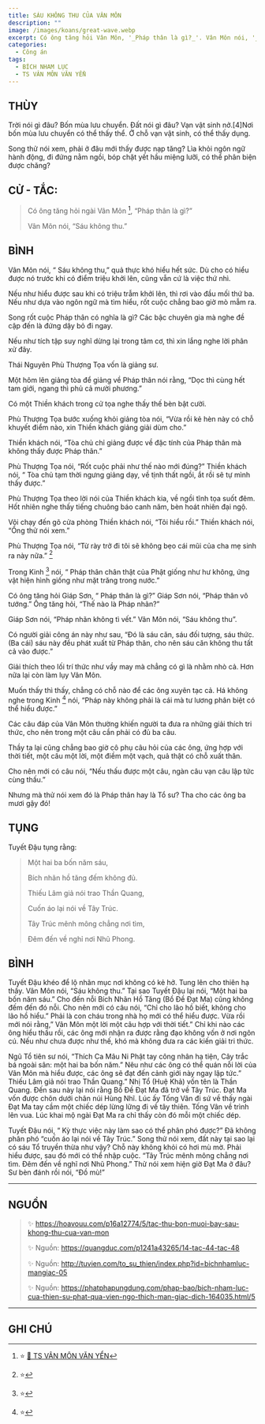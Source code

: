 ```yaml
---
title: SÁU KHÔNG THU CỦA VÂN MÔN
description: ""
image: /images/koans/great-wave.webp
excerpt: Có ông tăng hỏi Vân Môn, '_Pháp thân là gì?_'. Vân Môn nói, '_Sáu không thu_'
categories:
  - Công án
tags:
  - BÍCH NHAM LỤC
  - TS VÂN MÔN VĂN YỂN
---
```


## THÙY

Trời nói gì đâu? Bốn mùa lưu chuyển. Đất nói gì đâu? Vạn vật sinh nở.[4]Nơi bốn mùa lưu chuyển có thể thấy thể. Ở chỗ vạn vật sinh, có thể thấy dụng.

Song thử nói xem, phải ở đâu mới thấy được nạp tăng? Lìa khỏi ngôn ngữ hành động, đi đứng nằm ngồi, bóp chặt yết hầu miệng lưỡi, có thể phân biện được chăng?

## CỬ - TẮC:

> Có ông tăng hỏi ngài Vân Môn [^1], “Pháp thân là gì?”
>
> Vân Môn nói, “Sáu không thu.”

## BÌNH

Vân Môn nói, “ Sáu không thu,” quả thực khó hiểu hết sức. Dù cho có hiểu được nó trước khi có điểm triệu khởi lên, cũng vẫn cứ là việc thứ nhì.

Nếu như hiểu được sau khi có triệu trẫm khởi lên, thì rơi vào đầu mối thứ ba. Nếu như dựa vào ngôn ngữ mà tìm hiểu, rốt cuộc chẳng bao giờ mò mẫm ra.

Song rốt cuộc Pháp thân có nghĩa là gì? Các bậc chuyên gia mà nghe đề cập đến là đứng dậy bỏ đi ngay.

Nếu như tích tập suy nghĩ dừng lại trong tâm cơ, thì xin lắng nghe lời phân xử đây.

Thái Nguyên Phù Thượng Tọa vốn là giảng sư.

Một hôm lên giảng tòa để giảng về Pháp thân nói rằng, “Dọc thì cùng hết tam giới, ngang thì phủ cả mười phương.”

Có một Thiền khách trong cử tọa nghe thấy thế bèn bật cười.

Phù Thượng Tọa bước xuống khỏi giảng tòa nói, “Vừa rồi kẻ hèn này có chỗ khuyết điểm nào, xin Thiền khách giảng giải dùm cho.”

Thiền khách nói, “Tòa chủ chỉ giảng được về đặc tính của Pháp thân mà không thấy được Pháp thân.”

Phù Thượng Tọa nói, “Rốt cuộc phải như thế nào mới đúng?” Thiền khách nói, “ Tòa chủ tạm thời ngưng giảng dạy, về tịnh thất ngồi, ắt rồi sẽ tự mình thấy được.”

Phù Thượng Tọa theo lời nói của Thiền khách kia, về ngồi tĩnh tọa suốt đêm. Hốt nhiên nghe thấy tiếng chuông báo canh năm, bèn hoát nhiên đại ngộ.

Vội chạy đến gõ cửa phòng Thiền khách nói, “Tôi hiểu rồi.” Thiền khách nói, “Ông thử nói xem.”

Phù Thượng Tọa nói, “Từ rày trở đi tôi sẽ không bẹo cái mũi của cha mẹ sinh ra này nữa.” [^5]

Trong Kinh [^6] nói, “ Pháp thân chân thật của Phật giống như hư không, ứng vật hiện hình giống như mặt trăng trong nước.”

Có ông tăng hỏi Giáp Sơn, “ Pháp thân là gì?” Giáp Sơn nói, “Pháp thân vô tướng.” Ông tăng hỏi, “Thế nào là Pháp nhãn?”

Giáp Sơn nói, “Pháp nhãn không tì vết.” Vân Môn nói, “Sáu không thu”.

Có người giải công án này như sau, “Đó là sáu căn, sáu đối tượng, sáu thức. (Ba cái) sáu này đều phát xuất từ Pháp thân, cho nên sáu căn không thu tất cả vào được.”

Giải thích theo lối trí thức như vầy may mà chẳng có gì là nhằm nhò cả. Hơn nữa lại còn làm lụy Vân Môn.

Muốn thấy thì thấy, chẳng có chỗ nào để các ông xuyên tạc cả. Há không nghe trong Kinh [^7] nói, “Pháp này không phải là cái mà tư lương phân biệt có thể hiểu được.”

Các câu đáp của Vân Môn thường khiến người ta đưa ra những giải thích tri thức, cho nên trong một câu cần phải có đủ ba câu.

Thầy ta lại cũng chẳng bao giờ cô phụ câu hỏi của các ông, ứng hợp với thời tiết, một câu một lời, một điềm một vạch, quả thật có chỗ xuất thân.

Cho nên mới có câu nói, “Nếu thấu được một câu, ngàn câu vạn câu lập tức cùng thấu.”

Nhưng mà thử nói xem đó là Pháp thân hay là Tổ sư? Tha cho các ông ba mươi gậy đó!

## TỤNG

Tuyết Đậu tụng rằng:

> Một hai ba bốn năm sáu,
>
> Bích nhãn hồ tăng đếm không đủ.
>
> Thiếu Lâm giả nói trao Thần Quang,
>
> Cuốn áo lại nói về Tây Trúc.
>
> Tây Trúc mênh mông chẳng nơi tìm,
>
> Đêm đến về nghỉ nơi Nhũ Phong.

## BÌNH

Tuyết Đậu khéo để lộ nhãn mục nơi không có kẻ hở. Tung lên cho thiên hạ thấy. Vân Môn nói, “Sáu không thu.” Tại sao Tuyết Đậu lại nói, “Một hai ba bốn năm sáu.” Cho đến nỗi Bích Nhãn Hồ Tăng (Bồ Đề Đạt Ma) cũng không đếm đến đó nỗi. Cho nên mới có câu nói, “Chỉ cho lão hồ biết, không cho lão hồ hiểu.” Phải là con cháu trong nhà họ mới có thể hiểu được. Vừa rồi mới nói rằng,” Vân Môn một lời một câu hợp với thời tiết.” Chỉ khi nào các ông hiểu thấu rồi, các ông mới nhận ra được rằng đạo không vốn ở nơi ngôn cú. Nếu như chưa được như thế, khó mà không đưa ra các kiến giải tri thức.

Ngũ Tổ tiên sư nói, “Thích Ca Mâu Ni Phật tay công nhân hạ tiện, Cây trắc bá ngoài sân: một hai ba bốn năm.” Nêu như các ông có thể quán nỗi lời của Vân Môn mà hiểu được, các ông sẽ đạt đến cảnh giới này ngay lập tức.” Thiếu Lâm giả nói trao Thần Quang.” Nhị Tổ (Huệ Khả) vốn tên là Thần Quang. Đến sau này lại nói rằng Bồ Đề Đạt Ma đã trở về Tây Trúc. Đạt Ma vốn được chôn dưới chân núi Hùng Nhĩ. Lúc ấy Tống Vân đi sứ về thấy ngài Đạt Ma tay cầm một chiếc dép lừng lững đi về tây thiên. Tống Vân về trình lên vua. Lúc khai mộ ngài Đạt Ma ra chỉ thấy còn đó mỗi một chiếc dép.

Tuyết Đậu nói, “ Kỳ thực việc này làm sao có thể phân phó được?” Đã không phân phó “cuốn áo lại nói về Tây Trúc.” Song thử nói xem, đất này tại sao lại có sáu Tổ truyền thừa như vậy? Chỗ này không khỏi có hơi mù mờ. Phải hiểu được, sau đó mới có thể nhập cuộc. “Tây Trúc mênh mông chẳng nơi tìm. Đêm đến về nghĩ nơi Nhũ Phong.” Thử nói xem hiện giờ Đạt Ma ở đâu? Sư bèn đánh rồi nói, “Đồ mù!”

<hr class="blog-rule" />

## NGUỒN

> ✨ https://hoavouu.com/p16a12774/5/tac-thu-bon-muoi-bay-sau-khong-thu-cua-van-mon
>
> ✨ Nguồn: https://quangduc.com/p1241a43265/14-tac-44-tac-48
>
> ✨ Nguồn: http://tuvien.com/to_su_thien/index.php?id=bichnhamluc-mangiac-05
>
> ✨ Nguồn: https://phatphapungdung.com/phap-bao/bich-nham-luc-cua-thien-su-phat-qua-vien-ngo-thich-man-giac-dich-164035.html/5

<hr class="blog-rule" />

## GHI CHÚ

[^1]: ⭐️ <a href="/masters/Yunmen-Wenyan" target="_blank">🔗 TS VÂN MÔN VĂN YỂN</a>

[^5]: ⭐️

[^6]: ⭐️

[^7]: ⭐️
